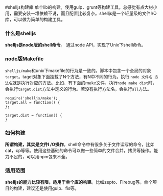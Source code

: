 #shelljs构建库
单个lib的构建，使用gulp、grunt等构建工具，总感觉有点大材小用，需要安装一堆依赖不说，而且配置比较复杂。shelljs是一个轻量级的文件I/O库，可以做为简单的构建工具。


### 什么是shelljs
**shelljs是node版的shell命令**。 通过node API，实现了Unix下shell命令。


### node版Makefile
`shelljs/make`和unix下makefile的行为是一致的。脚本中包含一个全局的对象`target`。taget对象下面挂载了N个方法，有N中不同的行为。执行 `node 文件名 方法名`就是执行对应的方法。比如，有下面的make文件，执行`node make dist`时，会执行`target.dist`方法中定义的行为。若没有执行方法名，会执行`all`方法。
```
require('shelljs/make');
target.all = function() {
};

target.dist = function() {
}
```


### 如何构建
**所谓构建，其实是文件I /O操作**。shell命令中有很多关于文件读写的命令，比如cat，cp等等。使用这些基础的命令可以做一些简单的文件合并，拷贝等操作。能力不足的，可以用npm包来不全。

### 适用范围
**shelljs的能力比较有限，适用于单个库的构建**。比如zepto、Firebug等。单个项目的构建，建议还是使用gulp、fis等。
